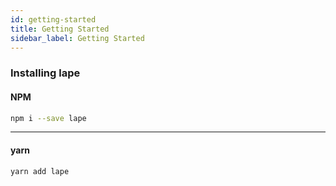 ```yaml
---
id: getting-started
title: Getting Started
sidebar_label: Getting Started
---
```


### Installing lape

#### NPM 

```bash
npm i --save lape
```
____________________
#### yarn

```bash
yarn add lape
```
